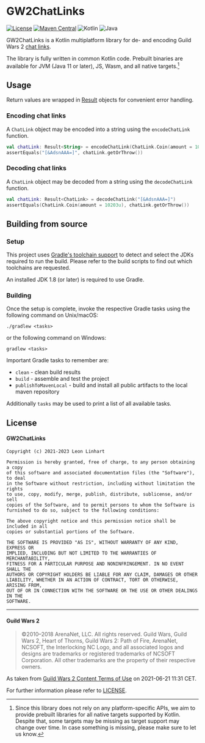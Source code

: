 # GW2ChatLinks

[![License](https://img.shields.io/badge/license-MIT-green.svg?style=for-the-badge&label=License)](https://github.com/GW2Toolbelt/GW2ChatLinks/blob/master/LICENSE)
[![Maven Central](https://img.shields.io/maven-central/v/com.gw2tb.gw2chatlinks/gw2chatlinks.svg?style=for-the-badge&label=Maven%20Central)](https://maven-badges.herokuapp.com/maven-central/com.gw2tb.gw2chatlinks/gw2chatlinks)
![Kotlin](https://img.shields.io/badge/Kotlin-1%2E9-green.svg?style=for-the-badge&color=a97bff&logo=Kotlin)
![Java](https://img.shields.io/badge/Java-11-green.svg?style=for-the-badge&color=b07219&logo=Java)

GW2ChatLinks is a Kotlin multiplatform library for de- and encoding Guild Wars 2
[chat links](https://wiki.guildwars2.com/wiki/Chat_link_format).

The library is fully written in common Kotlin code. Prebuilt binaries are
available for JVM (Java 11 or later), JS, Wasm, and all native targets.[^1]

[^1]: Since this library does not rely on any platform-specific APIs, we aim to
      provide prebuilt libraries for all native targets supported by Kotlin.
      Despite that, some targets may be missing as target support may change
      over time. In case something is missing, please make sure to let us know.

## Usage

Return values are wrapped in [Result](https://kotlinlang.org/api/latest/jvm/stdlib/kotlin/-result/)
objects for convenient error handling.


### Encoding chat links

A `ChatLink` object may be encoded into a string using the `encodeChatLink` function.

```kotlin
val chatLink: Result<String> = encodeChatLink(ChatLink.Coin(amount = 10203u))
assertEquals("[&AdsnAAA=]", chatLink.getOrThrow())
```


### Decoding chat links

A `ChatLink` object may be decoded from a string using the `decodeChatLink` function.

```kotlin
val chatLink: Result<ChatLink> = decodeChatLink("[&AdsnAAA=]")
assertEquals(ChatLink.Coin(amount = 10203u), chatLink.getOrThrow())
```


## Building from source

### Setup

This project uses [Gradle's toolchain support](https://docs.gradle.org/8.5/userguide/toolchains.html)
to detect and select the JDKs required to run the build. Please refer to the
build scripts to find out which toolchains are requested.

An installed JDK 1.8 (or later) is required to use Gradle.

### Building

Once the setup is complete, invoke the respective Gradle tasks using the
following command on Unix/macOS:

    ./gradlew <tasks>

or the following command on Windows:

    gradlew <tasks>

Important Gradle tasks to remember are:
- `clean`                   - clean build results
- `build`                   - assemble and test the project
- `publishToMavenLocal`     - build and install all public artifacts to the
                              local maven repository

Additionally `tasks` may be used to print a list of all available tasks.


## License

#### GW2ChatLinks

```
Copyright (c) 2021-2023 Leon Linhart

Permission is hereby granted, free of charge, to any person obtaining a copy
of this software and associated documentation files (the "Software"), to deal
in the Software without restriction, including without limitation the rights
to use, copy, modify, merge, publish, distribute, sublicense, and/or sell
copies of the Software, and to permit persons to whom the Software is
furnished to do so, subject to the following conditions:

The above copyright notice and this permission notice shall be included in all
copies or substantial portions of the Software.

THE SOFTWARE IS PROVIDED "AS IS", WITHOUT WARRANTY OF ANY KIND, EXPRESS OR
IMPLIED, INCLUDING BUT NOT LIMITED TO THE WARRANTIES OF MERCHANTABILITY,
FITNESS FOR A PARTICULAR PURPOSE AND NONINFRINGEMENT. IN NO EVENT SHALL THE
AUTHORS OR COPYRIGHT HOLDERS BE LIABLE FOR ANY CLAIM, DAMAGES OR OTHER
LIABILITY, WHETHER IN AN ACTION OF CONTRACT, TORT OR OTHERWISE, ARISING FROM,
OUT OF OR IN CONNECTION WITH THE SOFTWARE OR THE USE OR OTHER DEALINGS IN THE
SOFTWARE.
```

--------------------------------------------------------------------------------

#### Guild Wars 2

> ©2010–2018 ArenaNet, LLC. All rights reserved. Guild Wars, Guild Wars 2, Heart
of Thorns, Guild Wars 2: Path of Fire, ArenaNet, NCSOFT, the Interlocking NC
Logo, and all associated logos and designs are trademarks or registered
trademarks of NCSOFT Corporation. All other trademarks are the property of their
respective owners.

As taken from [Guild Wars 2 Content Terms of Use](https://www.guildwars2.com/en/legal/guild-wars-2-content-terms-of-use/)
on 2021-06-21 11:31 CET.

For further information please refer to [LICENSE](LICENSE).